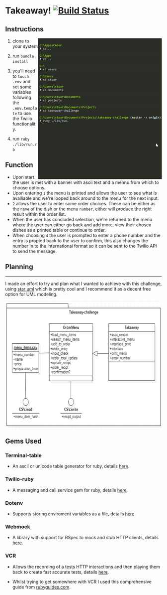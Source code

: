 # Takeaway! [![Build Status](https://travis-ci.com/StuBehan/takeaway-challenge.svg?branch=master)](https://travis-ci.com/StuBehan/takeaway-challenge)

## Instructions
<img align="right" width="399" height="452" src="./docs/running.gif">

1. clone to your system

2. run `bundle install` 

3. you'll need to `touch .env` and set some variables following the `.env.template` to use the Twilio functionality.

4. run `ruby ./lib/run.rb`


## Function

* Upon start the user is met with a banner with ascii text and a mennu from which to choose options. 
* Upon entering `1` the menu is printed and allows the user to see what is availiable and we're looped back around to the menu for the next input. 
* `2` allows the user to enter some order choices. These can be either as the `name` of the dish or the menu `number`, either will produce the right result within the order list. 
* When the user has concluded selection, we're returned to the menu where the user can either go back and add more, view their chosen dishes as a printed table or continue to order. 
* When choosing `4` the user is prompted to enter a phone number and the entry is propted back to the user to confirm, this also changes the number in to the international format so it can be sent to the Twilio API to send the message. 


## Planning 
------
I made an effort to try and plan what I wanted to achieve with this challenge, using [star uml](https://staruml.io/) which is pretty cool and I recommend it as a decent free option for UML modeling.

<img align="center" width="675" height="408" src="./docs/takeaway_UML.png">

## Gems Used

### Terminal-table

* An ascii or unicode table generator for ruby, details [here](https://github.com/tj/terminal-table).

### Twilio-ruby

* A messaging and call service gem for ruby, details [here](https://github.com/twilio/twilio-ruby).
 
### Dotenv

* Supports storing enviroment variables as a file, details [here](https://github.com/bkeepers/dotenv).

### Webmock

* A library with support for RSpec to mock and stub HTTP clients, details [here](https://github.com/bblimke/webmock).

### VCR

* Allows the recording of a tests HTTP interactions and then playing them back to create fast accurate tests, details [here](https://github.com/vcr/vcr).

* Whilst trying to get somewhere with VCR I used this comprehensive guide from [rubyguides.com](https://www.rubyguides.com/2018/12/ruby-vcr-gem/).
